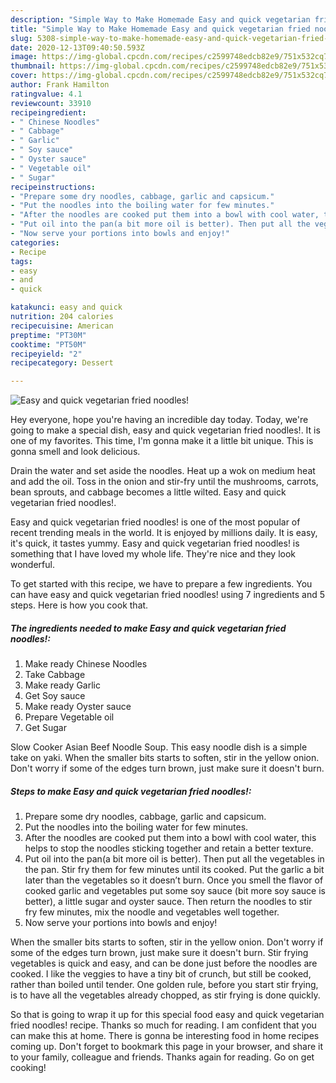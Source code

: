 ```yaml
---
description: "Simple Way to Make Homemade Easy and quick vegetarian fried noodles!"
title: "Simple Way to Make Homemade Easy and quick vegetarian fried noodles!"
slug: 5308-simple-way-to-make-homemade-easy-and-quick-vegetarian-fried-noodles
date: 2020-12-13T09:40:50.593Z
image: https://img-global.cpcdn.com/recipes/c2599748edcb82e9/751x532cq70/easy-and-quick-vegetarian-fried-noodles-recipe-main-photo.jpg
thumbnail: https://img-global.cpcdn.com/recipes/c2599748edcb82e9/751x532cq70/easy-and-quick-vegetarian-fried-noodles-recipe-main-photo.jpg
cover: https://img-global.cpcdn.com/recipes/c2599748edcb82e9/751x532cq70/easy-and-quick-vegetarian-fried-noodles-recipe-main-photo.jpg
author: Frank Hamilton
ratingvalue: 4.1
reviewcount: 33910
recipeingredient:
- " Chinese Noodles"
- " Cabbage"
- " Garlic"
- " Soy sauce"
- " Oyster sauce"
- " Vegetable oil"
- " Sugar"
recipeinstructions:
- "Prepare some dry noodles, cabbage, garlic and capsicum."
- "Put the noodles into the boiling water for few minutes."
- "After the noodles are cooked put them into a bowl with cool water, this helps to stop the noodles sticking together and retain a better texture."
- "Put oil into the pan(a bit more oil is better). Then put all the vegetables in the pan. Stir fry them for few minutes until its cooked. Put the garlic a bit later than the vegetables so it doesn’t burn. Once you smell the flavor of cooked garlic and vegetables put some soy sauce (bit more soy sauce is better), a little sugar and oyster sauce. Then return the noodles to stir fry few minutes, mix the noodle and vegetables well together."
- "Now serve your portions into bowls and enjoy!"
categories:
- Recipe
tags:
- easy
- and
- quick

katakunci: easy and quick 
nutrition: 204 calories
recipecuisine: American
preptime: "PT30M"
cooktime: "PT50M"
recipeyield: "2"
recipecategory: Dessert

---
```



![Easy and quick vegetarian fried noodles!](https://img-global.cpcdn.com/recipes/c2599748edcb82e9/751x532cq70/easy-and-quick-vegetarian-fried-noodles-recipe-main-photo.jpg)

Hey everyone, hope you're having an incredible day today. Today, we're going to make a special dish, easy and quick vegetarian fried noodles!. It is one of my favorites. This time, I'm gonna make it a little bit unique. This is gonna smell and look delicious.

Drain the water and set aside the noodles. Heat up a wok on medium heat and add the oil. Toss in the onion and stir-fry until the mushrooms, carrots, bean sprouts, and cabbage becomes a little wilted. Easy and quick vegetarian fried noodles!.

Easy and quick vegetarian fried noodles! is one of the most popular of recent trending meals in the world. It is enjoyed by millions daily. It is easy, it's quick, it tastes yummy. Easy and quick vegetarian fried noodles! is something that I have loved my whole life. They're nice and they look wonderful.


To get started with this recipe, we have to prepare a few ingredients. You can have easy and quick vegetarian fried noodles! using 7 ingredients and 5 steps. Here is how you cook that.

<!--inarticleads1-->

##### The ingredients needed to make Easy and quick vegetarian fried noodles!:

1. Make ready  Chinese Noodles
1. Take  Cabbage
1. Make ready  Garlic
1. Get  Soy sauce
1. Make ready  Oyster sauce
1. Prepare  Vegetable oil
1. Get  Sugar


Slow Cooker Asian Beef Noodle Soup. This easy noodle dish is a simple take on yaki. When the smaller bits starts to soften, stir in the yellow onion. Don&#39;t worry if some of the edges turn brown, just make sure it doesn&#39;t burn. 

<!--inarticleads2-->

##### Steps to make Easy and quick vegetarian fried noodles!:

1. Prepare some dry noodles, cabbage, garlic and capsicum.
1. Put the noodles into the boiling water for few minutes.
1. After the noodles are cooked put them into a bowl with cool water, this helps to stop the noodles sticking together and retain a better texture.
1. Put oil into the pan(a bit more oil is better). Then put all the vegetables in the pan. Stir fry them for few minutes until its cooked. Put the garlic a bit later than the vegetables so it doesn’t burn. Once you smell the flavor of cooked garlic and vegetables put some soy sauce (bit more soy sauce is better), a little sugar and oyster sauce. Then return the noodles to stir fry few minutes, mix the noodle and vegetables well together.
1. Now serve your portions into bowls and enjoy!


When the smaller bits starts to soften, stir in the yellow onion. Don&#39;t worry if some of the edges turn brown, just make sure it doesn&#39;t burn. Stir frying vegetables is quick and easy, and can be done just before the noodles are cooked. I like the veggies to have a tiny bit of crunch, but still be cooked, rather than boiled until tender. One golden rule, before you start stir frying, is to have all the vegetables already chopped, as stir frying is done quickly. 

So that is going to wrap it up for this special food easy and quick vegetarian fried noodles! recipe. Thanks so much for reading. I am confident that you can make this at home. There is gonna be interesting food in home recipes coming up. Don't forget to bookmark this page in your browser, and share it to your family, colleague and friends. Thanks again for reading. Go on get cooking!
